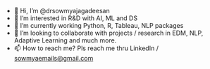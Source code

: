 - 👋 Hi, I’m @drsowmyajagadeesan
- 👀 I’m interested in R&D with AI, ML and DS
- 🌱 I’m currently working Python, R, Tableau, NLP packages
- 💞️ I’m looking to collaborate with projects / research in EDM, NLP, Adaptive Learning and much more.
- 📫 How to reach me? Pls reach me thru LinkedIn / sowmyaemails@gmail.com

<!---
drsowmyajagadeesan/drsowmyajagadeesan is a ✨ special ✨ repository because its `README.md` (this file) appears on your GitHub profile.
You can click the Preview link to take a look at your changes.
--->
